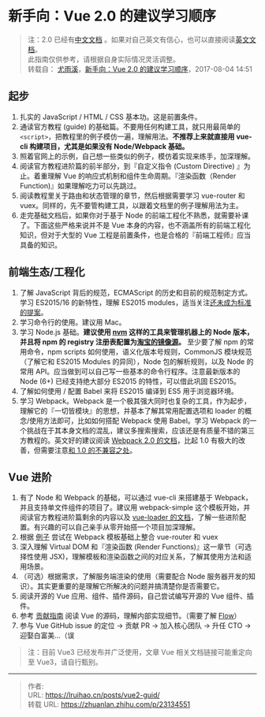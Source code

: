 # 新手向：Vue 2.0 的建议学习顺序


> 注：2.0 已经有[中文文档](https://v2.cn.vuejs.org/) 。如果对自己英文有信心，也可以直接阅读[英文文档](https://v2.vuejs.org/)。\
> 此指南仅供参考，请根据自身实际情况灵活调整。\
> 转载自： [尤雨溪](https://www.zhihu.com/people/evanyou)，[新手向：Vue 2.0 的建议学习顺序](https://zhuanlan.zhihu.com/p/23134551)，2017-08-04 14:51

<!--more-->

## 起步

1. 扎实的 JavaScript / HTML / CSS 基本功。这是前置条件。
2. 通读官方教程 (guide) 的基础篇。不要用任何构建工具，就只用最简单的 `<script>`，把教程里的例子模仿一遍，理解用法。**不推荐上来就直接用 vue-cli 构建项目，尤其是如果没有 Node/Webpack 基础。**
3. 照着官网上的示例，自己想一些类似的例子，模仿着实现来练手，加深理解。
4. 阅读官方教程进阶篇的前半部分，到『自定义指令 (Custom Directive) 』为止。着重理解 Vue 的响应式机制和组件生命周期。『渲染函数（Render Function)』如果理解吃力可以先跳过。
5. 阅读教程里关于路由和状态管理的章节，然后根据需要学习 vue-router 和 vuex。同样的，先不要管构建工具，以跟着文档里的例子理解用法为主。
6. 走完基础文档后，如果你对于基于 Node 的前端工程化不熟悉，就需要补课了。下面这些严格来说并不是 Vue 本身的内容，也不涵盖所有的前端工程化知识，但对于大型的 Vue 工程是前置条件，也是合格的『前端工程师』应当具备的知识。

## 前端生态/工程化

1. 了解 JavaScript 背后的规范，ECMAScript 的历史和目前的规范制定方式。学习 ES2015/16 的新特性，理解 ES2015 modules，适当关注[还未成为标准的提案](https://github.com/tc39/proposals)。
2. 学习命令行的使用。建议用 Mac。
3. 学习 Node.js 基础。**建议使用 [nvm](https://github.com/creationix/nvm) 这样的工具来管理机器上的 Node 版本，并且将 npm 的 registry 注册表配置为[淘宝的镜像源](https://npm.taobao.org/)。** 至少要了解 npm 的常用命令，npm scripts 如何使用，语义化版本号规则，CommonJS 模块规范（了解它和 ES2015 Modules 的异同），Node 包的解析规则，以及 Node 的常用 API。应当做到可以自己写一些基本的命令行程序。注意最新版本的 Node (6+) 已经支持绝大部分 ES2015 的特性，可以借此巩固 ES2015。
4. 了解如何使用 / 配置 Babel 来将 ES2015 编译到 ES5 用于浏览器环境。
5. 学习 Webpack。Webpack 是一个极其强大同时也复杂的工具，作为起步，理解它的『一切皆模块』的思想，并基本了解其常用配置选项和 loader 的概念/使用方法即可，比如如何搭配 Webpack 使用 Babel。学习 Webpack 的一个挑战在于其本身文档的混乱，建议多搜索搜索，应该还是有质量不错的第三方教程的。英文好的建议阅读 [Webpack 2.0 的文档](https://webpack.js.org/get-started/)，比起 1.0 有极大的改善，但需要注意[和 1.0 的不兼容之处](https://webpack.js.org/how-to/upgrade-from-webpack-1/)。

## Vue 进阶

1. 有了 Node 和 Webpack 的基础，可以通过 vue-cli 来搭建基于 Webpack，并且支持单文件组件的项目了。建议用 webpack-simple 这个模板开始，并阅读官方教程进阶篇剩余的内容以及 [vue-loader 的文档](https://vue-loader.vuejs.org/)，了解一些进阶配置。有兴趣的可以自己亲手从零开始搭一个项目加深理解。
2. 根据 [例子](https://github.com/vuejs/vue-hackernews-2.0) 尝试在 Webpack 模板基础上整合 vue-router 和 vuex
3. 深入理解 Virtual DOM 和『渲染函数 (Render Functions)』这一章节（可选择性使用 JSX)，理解模板和渲染函数之间的对应关系，了解其使用方法和适用场景。
4. （可选）根据需求，了解服务端渲染的使用（需要配合 Node 服务器开发的知识）。其实更重要的是理解它所解决的问题并搞清楚你是否需要它。
5. 阅读开源的 Vue 应用、组件、插件源码，自己尝试编写开源的 Vue 组件、插件。
6. 参考 [贡献指南](https://github.com/vuejs/vue/blob/dev/.github/CONTRIBUTING.md%23development-setup) 阅读 Vue 的源码，理解内部实现细节。（需要了解 [Flow](https://flowtype.org/)）
7. 参与 Vue GitHub issue 的定位 -> 贡献 PR -> 加入核心团队 -> 升任 CTO -> 迎娶白富美...（误

> 注：目前 Vue3 已经发布并广泛使用，文章 Vue 相关文档链接可能重定向至 Vue3，请自行甄别。


---

> 作者:   
> URL: https://lruihao.cn/posts/vue2-guid/  
> 转载 URL: https://zhuanlan.zhihu.com/p/23134551
